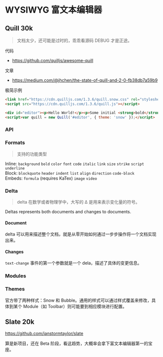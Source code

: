 # WYSIWYG 富文本编辑器


## Quill 30k

> 文档太少，还可能是过时的，乖乖看源码 DEBUG 才是正途。

代码

* https://github.com/quilljs/awesome-quill

文章

* https://medium.com/@jhchen/the-state-of-quill-and-2-0-fb38db7a59b9

极简示例

```html
<link href="https://cdn.quilljs.com/1.3.6/quill.snow.css" rel="stylesheet">
<script src="https://cdn.quilljs.com/1.3.6/quill.js"></script>

<div id="editor"><p>Hello World!</p><p>Some initial <strong>bold</strong> text</p></div>
<script>var quill = new Quill('#editor', { theme: 'snow' });</script>
```

### API





### Formats

> 支持的功能类型

Inline: `background` `bold` `color` `font` `code` `italic` `link` `size` `strike` `script` `underline`  
Block: `blockquote` `header` `indent` `list` `align` `direction` `code-block`  
Embeds: `formula` (requires KaTex) `image` `video`

### Delta

> delta 在数学或者物理学中，大写的 Δ 是用来表示变化量的符号。

Deltas represents both documents and changes to documents.

#### Document

delta 可以用来描述整个文档，就是从零开始如何通过一步步操作将一个文档实现出来。

#### Changes

`text-change` 事件的第一个参数就是一个 dela，描述了具体的变更信息。



### Modules




### Themes

官方带了两种样式：Snow 和 Bubble。通用的样式可以通过样式覆盖来修改，具体到某个 Module（如 Toolbar）则可能要到相应模块进行配置。




## Slate 20k

https://github.com/ianstormtaylor/slate

算是新项目，还在 Beta 阶段，看这趋势，大概率会拿下富文本编辑器第一的宝座。

















